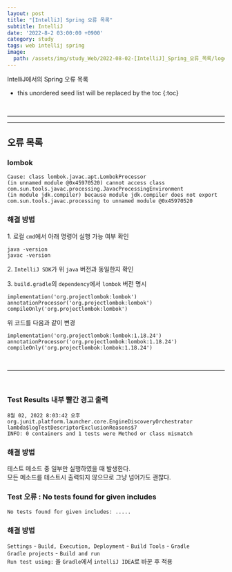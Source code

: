 ```yaml
---
layout: post
title: "[IntelliJ] Spring 오류 목록"
subtitle: IntelliJ
date: '2022-8-2 03:00:00 +0900'
category: study
tags: web intellij spring
image:
  path: /assets/img/study_Web/2022-08-02-[IntelliJ]_Spring_오류_목록/logo.png
---
```


IntelliJ에서의 Spring 오류 목록

<!--more-->

* this unordered seed list will be replaced by the toc
{:toc}

<br>
<hr/>
<hr/>

## 오류 목록

### lombok

```
Cause: class lombok.javac.apt.LombokProcessor 
(in unnamed module @0x45970520) cannot access class 
com.sun.tools.javac.processing.JavacProcessingEnvironment 
(in module jdk.compiler) because module jdk.compiler does not export
com.sun.tools.javac.processing to unnamed module @0x45970520
```

### 해결 방법

1\. 로컬 `cmd`에서 아래 명령어 실행 가능 여부 확인

```
java -version
javac -version
```

2\. `IntelliJ SDK`가 위 `java` 버전과 동일한지 확인

3\. `build.gradle`의 `dependency`에서 `lombok` 버전 명시

```
implementation('org.projectlombok:lombok')
annotationProcessor('org.projectlombok:lombok')
compileOnly('org.projectlombok:lombok')
```
위 코드를 다음과 같이 변경
```
implementation('org.projectlombok:lombok:1.18.24')
annotationProcessor('org.projectlombok:lombok:1.18.24')
compileOnly('org.projectlombok:lombok:1.18.24')
```

<br>
<hr>
<br>

### Test Results 내부 빨간 경고 출력

```
8월 02, 2022 8:03:42 오후 org.junit.platform.launcher.core.EngineDiscoveryOrchestrator lambda$logTestDescriptorExclusionReasons$7
INFO: 0 containers and 1 tests were Method or class mismatch
```

### 해결 방법

테스트 메소드 중 일부만 실행하였을 때 발생한다.<br>
모든 메소드를 테스트시 출력되지 않으므로 그냥 넘어가도 괜찮다.


### Test 오류 : No tests found for given includes

```
No tests found for given includes: .....
```

### 해결 방법

`Settings` - `Build, Execution, Deployment` - `Build Tools` - `Gradle`<br>
`Gradle projects` - `Build and run`<br>
`Run test using:` 을 `Gradle`에서 `intelliJ IDEA`로 바꾼 후 적용